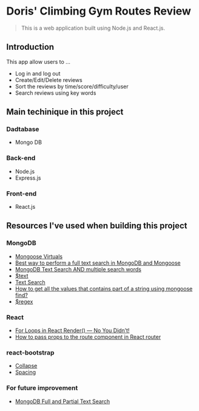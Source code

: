 # Doris' Climbing Gym Routes Review
> This is a web application built using Node.js and React.js.

## Introduction
This app allow users to ...
- Log in and log out
- Create/Edit/Delete reviews
- Sort the reviews by time/score/difficulty/user
- Search reviews using key words

## Main techinique in this project

### Dadtabase
- Mongo DB

### Back-end
- Node.js
- Express.js

### Front-end
- React.js


## Resources I've used when building this project

### MongoDB
- [Mongoose Virtuals](https://mongoosejs.com/docs/tutorials/virtuals.html)
- [Best way to perform a full text search in MongoDB and Mongoose](https://stackoverflow.com/questions/28775051/best-way-to-perform-a-full-text-search-in-mongodb-and-mongoose)
- [MongoDB Text Search AND multiple search words](https://stackoverflow.com/questions/16902674/mongodb-text-search-and-multiple-search-words)
- [$text](https://docs.mongodb.com/manual/reference/operator/query/text/)
- [Text Search](https://docs.mongodb.com/manual/text-search/)
- [How to get all the values that contains part of a string using mongoose find?](https://stackoverflow.com/questions/26814456/how-to-get-all-the-values-that-contains-part-of-a-string-using-mongoose-find/26814550)
- [$regex](https://docs.mongodb.com/manual/reference/operator/query/regex/)

### React
- [For Loops in React Render() — No You Didn’t!](https://blog.cloudboost.io/for-loops-in-react-render-no-you-didnt-6c9f4aa73778)
- [How to pass props to the route component in React router](https://learnwithparam.com/blog/how-to-pass-props-in-react-router/)

### react-bootstrap
- [Collapse](https://react-bootstrap.github.io/utilities/transitions/#collapse)
- [Spacing](https://getbootstrap.com/docs/4.5/utilities/spacing/)

### For future improvement
- [MongoDB Full and Partial Text Search](https://stackoverflow.com/questions/44833817/mongodb-full-and-partial-text-search)